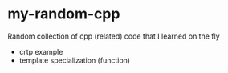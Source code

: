 # my-random-cpp
Random collection of cpp (related) code that I learned on the fly

- crtp example
- template specialization (function)
